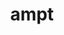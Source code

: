 ---
title: "ampt"
layout: cache
categories: [package, develop]
meta: {"versions": ["2.26-t9b_atlas"], "compilers": ["gcc@=11.4.0"], "oss": ["ubuntu22.04"], "platforms": ["linux"], "targets": ["x86_64_v3"], "stacks": ["hep", "root"], "num_specs": 1, "num_specs_by_stack": {"root": 1, "hep": 1}}
spec_details: [{"hash": "n2byl5qkox7zksvht3l5evbfbtfbjcce", "compiler": "gcc@=11.4.0", "versions": ["2.26-t9b_atlas"], "os": "ubuntu22.04", "platform": "linux", "target": "x86_64_v3", "variants": ["build_system=makefile", "patches=7a9a4f1"], "stacks": ["root", "hep"], "size": "-", "tarball": "https://binaries.spack.io/develop/build_cache/linux-ubuntu22.04-x86_64_v3/gcc-11.4.0/ampt-2.26-t9b_atlas/linux-ubuntu22.04-x86_64_v3-gcc-11.4.0-ampt-2.26-t9b_atlas-n2byl5qkox7zksvht3l5evbfbtfbjcce.spack"}]
---